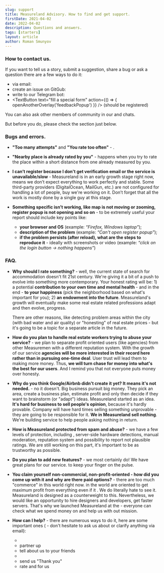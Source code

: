 ```yaml
---
slug: support
title: Measureland Advisory. How to find and get support.
firstDate: 2021-04-02
date: 2022-04-02
description: Questions and answers.
tags: [starters]
layout: article
author: Roman Smunyov
---
```


<script>
    import TextLink from "$lib/components/ui-elements/TextLink.svelte";
    import TextButton from "$lib/components/ui-elements/TextButton.svelte";
    import { openAnotherOverlay } from '$lib/utilities/helpers.js';
</script>

### How to contact us.
If you want to tell us a story, submit a suggestion, share a bug or ask a question there are a few ways to do it:
- via email: <TextLink href="mailto:support@measureland.org" text="support@measureland.org" />
- create an issue on GitGub: <TextLink href="https://github.com/RomanistHere/Measureland" blank={true} text="https://github.com/RomanistHere/Measureland" />
- write to our Telegram bot: <TextLink href="https://t.me/MeasurelandBot" blank={true} text="https://t.me/MeasurelandBot" />
- <TextButton text="fill a special form" action={() => { openAnotherOverlay('feedbackPopup') }} /> (should be registered)

You can also ask other members of community in our <TextLink href="https://t.me/joinchat/sw16jwDFfJxhZGVi" blank={true} text="Telegram" /> and <TextLink href="https://discord.gg/PBrXUhqJhC" blank={true} text="Discord" /> chats.

But before you do, please check the section just below.

### Bugs and errors.
- **"Too many attempts"** and **"You rate too often"** - <TextLink href="../how-to-become-citizen/" text="how to resolve" />.
- **"Nearby place is already rated by you"** - happens when you try to rate the place within a short distance from one already measured by you.
- **I can’t register because I don't get verification email or the service is unavailable/slow** - Measureland is in an early growth stage right now, means we don’t expect everything to work perfectly and stable. Some third-party providers (DigitalOcean, MailGun, etc.) are not configured for handling a lot of people, buy we're working on it. Don’t forget that all the work is mostly done by a single guy at this stage.
- **Something specific isn’t working, like map is not moving or zooming, register popup is not opening and so on** - to be extremely useful your report should include key points like:

    - **your browser and OS** (example: *“Firefox, Windows laptop”*);
    - **description of the problem** (example: *“Can't open register popup”*);
    - **if the problem persists (after reload), what are the steps to reproduce it** - ideally with screenshots or video (example: *“click on the login button → nothing happens”*)

<h3 id="faq">FAQ.</h3>

- **Why should I rate something?** - well, the current state of search for accommodation doesn't fit 21st century. We're giving it a bit of a push to evolve into something more contemporary. Your honest rating will be: 1) a potential **contribution to your own time and mental health** - and in the end - **to your happiness** (pick the neighborhood based on what's important for you); 2) **an endowment into the future**. Measureland's growth will eventually make some real estate related professions adapt and then evolve, progress.

    There are other reasons, like detecting problem areas within the city (with bad water and air quality) or "honesting" of real estate prices - but it's going to be a topic for a separate article in the future.
- **How do you plan to handle real estate workers trying to abuse your service?** - we plan to separate profit oriented users (like agencies) from other Measuremen with a different reputation system. With the growth of our service **agencies will be more interested in their record here rather than in pursuing one-time deal**. User trust will lead them to making more money. Thus, **we will turn chase for money into what's the best for our users**. And I remind you that not everyone puts money over honesty.
- **Why do you think Google/Airbnb didn't create it yet? It means it's not needed.** - no it doesn't. Big business pursuit big money. They pick an area, create a business plan, estimate profit and only then decide if they want to brainstorm (or "adapt") ideas. Measureland started as an idea. **It's hard for business to sell people's opinion**, because it's hardly provable. Company will have hard times selling something unprovable - they are going to be responsible for it. **We in Measureland sell nothing**. We're building service to help people asking nothing in return.
- **How is Measureland protected from spam and abuse?** - we have a few levels of protection, including <TextLink href="../how-to-become-citizen/" text="different limitations" />, server-side hardware detections, manual moderation, reputation system and possibility to report not plausible ratings. We are still working on this part, it's important to be as trustworthy as possible.
- **Do you plan to add new features?** - we most certainly do! We have great plans for our service. <TextLink href="https://t.me/measureland" blank={true} text="Follow the news" /> to keep your finger on the pulse.
- **You claim yourself non-commercial, non-profit-oriented - how did you come up with it and why are there paid options?** - there are too much "commerce" in this world right now. <TextLink href="https://stallman.org/facebook.html" blank={true} text="Most popular services" /> in the world are oriented to get maximum profit from everything even if it <TextLink href="https://www.thesocialdilemma.com/" blank={true} text="can harm its users" />. We do literally hate to see it. Measureland is designed as a counterweight to this. Nevertheless, we would like an opportunity to hire designers and developers, get faster servers. That's why we launched Measureland at the <TextLink href="https://opencollective.com/measureland" blank={true} text="Open Collective" /> - everyone can check what we spend money on and help us with out mission.
- **How can I help?** - there are numerous ways to do it, here are some important ones (<TextLink href="mailto:support@measureland.org" text="support@measureland.org" /> - don't hesitate to ask us about or clarify anything via email):

    - <TextLink href="https://github.com/RomanistHere/Measureland" blank={true} text="contribute" />
    - partner up
    - tell about us to your friends
    - <TextLink href="https://opencollective.com/measureland" blank={true} text="donate" />
    - send us "Thank you"
    - rate and <TextLink href="../write-a-guide/" text="write articles" /> for us
